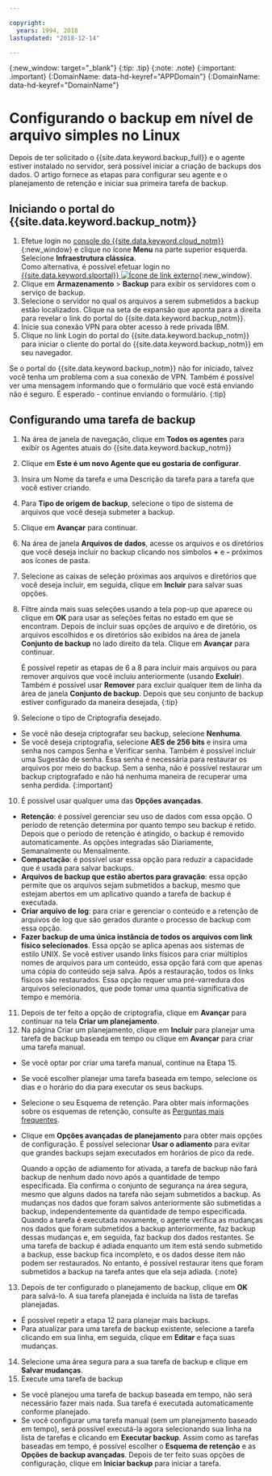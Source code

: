 ```yaml
---

copyright:
  years: 1994, 2018
lastupdated: "2018-12-14"

---
```

{:new_window: target="_blank"}
{:tip: .tip}
{:note: .note}
{:important: .important}
{:DomainName: data-hd-keyref="APPDomain"}
{:DomainName: data-hd-keyref="DomainName"}

# Configurando o backup em nível de arquivo simples no Linux

Depois de ter solicitado o {{site.data.keyword.backup_full}} e o agente estiver instalado no
servidor, será possível iniciar a criação de backups dos dados. O artigo fornece as etapas para configurar seu agente
e o planejamento de retenção e iniciar sua primeira tarefa de backup.

## Iniciando o portal do {{site.data.keyword.backup_notm}}

1. Efetue login no [console do {{site.data.keyword.cloud_notm}}](https://{DomainName}/){:new_window} e clique no ícone **Menu** na parte superior esquerda. Selecione **Infraestrutura clássica**. <br>
   Como alternativa, é possível efetuar login no [{{site.data.keyword.slportal}} ![Ícone de link externo](../../icons/launch-glyph.svg "Ícone de link externo")](https://control.softlayer.com/){:new_window}.
2. Clique em **Armazenamento** > **Backup** para exibir os
servidores com o serviço de backup.
2. Selecione o servidor no qual os arquivos a serem submetidos a backup estão localizados. Clique na seta de expansão que aponta para a direita para revelar o link do portal do {{site.data.keyword.backup_notm}}.
3. Inicie sua conexão VPN para obter acesso à rede privada IBM.
4. Clique no link Login do portal do {{site.data.keyword.backup_notm}} para iniciar o cliente do portal do {{site.data.keyword.backup_notm}} em seu navegador.<br/>

  Se o portal do {{site.data.keyword.backup_notm}} não for iniciado, talvez você tenha um problema com a sua conexão de VPN. Também é possível ver uma mensagem informando que o formulário que você está enviando não é seguro. É esperado - continue enviando o formulário.
  {:tip}

## Configurando uma tarefa de backup

1. Na área de janela de navegação, clique em **Todos os agentes** para exibir os Agentes atuais do {{site.data.keyword.backup_notm}}
2. Clique em **Este é um novo Agente que eu gostaria de configurar**.
3. Insira um Nome da tarefa e uma Descrição da tarefa para a tarefa que você estiver criando.
4. Para **Tipo de origem de backup**, selecione o tipo de sistema de arquivos que você deseja submeter a backup.
5. Clique em **Avançar** para continuar.
6. Na área de janela **Arquivos de dados**, acesse os arquivos e os diretórios que você deseja incluir no backup clicando nos símbolos **+** e **-** próximos aos ícones de pasta.
7. Selecione as caixas de seleção próximas aos arquivos e diretórios que você deseja incluir, em seguida, clique em **Incluir** para salvar suas opções.
8. Filtre ainda mais suas seleções usando a tela pop-up que aparece ou clique em **OK** para usar as seleções feitas no estado em que se encontram. Depois de incluir suas opções de arquivo e de diretório, os arquivos escolhidos e os diretórios são exibidos na área de janela **Conjunto de backup** no lado direito da tela. Clique em **Avançar** para continuar.

   É possível repetir as etapas de 6 a 8 para incluir mais arquivos ou para remover arquivos que você incluiu anteriormente (usando **Excluir**). Também é possível usar **Remover** para excluir qualquer
item de linha da área de janela **Conjunto de backup**. Depois que seu conjunto de backup estiver configurado da maneira desejada,
   {:tip}
9. Selecione o tipo de Criptografia desejado.
  - Se você não deseja criptografar seu backup, selecione **Nenhuma**.
  - Se você deseja criptografia, selecione **AES de 256 bits** e insira uma senha
nos campos Senha e Verificar senha. Também é possível incluir uma Sugestão de senha.
    Essa senha é necessária para restaurar os arquivos por meio do backup. Sem a senha, não é possível restaurar um backup criptografado e não há nenhuma maneira de recuperar uma senha perdida.
  {:important}
10. É possível usar qualquer uma das **Opções avançadas**.
  - **Retenção**: é possível gerenciar seu uso de dados com essa opção. O período de retenção determina por quanto tempo seu backup é retido. Depois que o período de retenção é atingido, o backup é removido automaticamente. As opções integradas são Diariamente, Semanalmente ou Mensalmente.
  - **Compactação**: é possível usar essa opção para reduzir a capacidade que é usada para salvar backups.
  - **Arquivos de backup que estão abertos para gravação**: essa opção permite que os arquivos sejam submetidos a backup, mesmo que estejam abertos em um aplicativo quando a tarefa de backup é executada.
  - **Criar arquivo de log**: para criar e gerenciar o conteúdo e a retenção de arquivos de log que são gerados durante o processo de backup com essa opção.
  - **Fazer backup de uma única instância de todos os arquivos com link físico selecionados**. Essa opção se aplica apenas aos sistemas de estilo UNIX. Se você estiver usando links físicos para criar
múltiplos nomes de arquivos para um conteúdo, essa opção fará com que apenas uma cópia do conteúdo seja salva. Após a restauração, todos os links físicos são restaurados. Essa opção requer uma pré-varredura
dos arquivos selecionados, que pode tomar uma quantia significativa de tempo e memória.
11. Depois de ter feito a opção de criptografia, clique em **Avançar** para continuar
na tela **Criar um planejamento**.
12. Na página Criar um planejamento, clique em **Incluir** para planejar uma tarefa de backup baseada em tempo ou clique em **Avançar** para criar uma tarefa manual.
  - Se você optar por criar uma tarefa manual, continue na Etapa 15.
  - Se você escolher planejar uma tarefa baseada em tempo, selecione os dias e o horário do dia para executar os seus backups.
  - Selecione o seu Esquema de retenção. Para obter mais informações sobre os esquemas de retenção, consulte as [Perguntas mais
frequentes](faqs.html#how-do-the-retention-schemes-work-).
  - Clique em **Opções avançadas de planejamento** para obter mais opções de configuração. É possível selecionar **Usar o adiamento** para evitar que grandes backups sejam executados em horários de pico da rede.

    Quando a opção de adiamento for ativada, a tarefa de backup não fará backup de nenhum dado novo após a quantidade de tempo especificada. Ela confirma o conjunto de segurança na área segura, mesmo que alguns dados na tarefa não sejam submetidos a backup. As mudanças nos dados que foram salvos anteriormente são submetidas a backup, independentemente da quantidade de tempo especificada. <br/> Quando a tarefa é executada novamente, o agente verifica as mudanças nos dados que foram
submetidos a backup anteriormente, faz backup dessas mudanças e, em seguida, faz backup dos dados
restantes. Se uma tarefa de backup é adiada enquanto um item está sendo submetido a backup, esse backup fica incompleto, e os dados desse item não podem ser restaurados. No entanto, é possível restaurar itens que foram submetidos a backup na tarefa antes que ela seja adiada.
    {:note}
13. Depois de ter configurado o planejamento de backup, clique em **OK** para salvá-lo. A sua tarefa planejada é incluída na lista de tarefas planejadas.
  - É possível repetir a etapa 12 para planejar mais backups.
  - Para atualizar para uma tarefa de backup existente, selecione a tarefa clicando em sua linha, em seguida, clique em **Editar** e faça suas mudanças.
14. Selecione uma área segura para a sua tarefa de backup e clique em **Salvar mudanças**.
15. Execute uma tarefa de backup
  - Se você planejou uma tarefa de backup baseada em tempo, não será necessário fazer mais nada. Sua tarefa é executada automaticamente conforme planejado.
  - Se você configurar uma tarefa manual (sem um planejamento baseado em tempo), será possível executá-la agora selecionando sua linha na lista de tarefas e clicando em **Executar backup**. Assim como as tarefas baseadas em tempo, é possível escolher o **Esquema de retenção** e as
**Opções de backup avançadas**. Depois de ter feito suas opções de configuração, clique em **Iniciar backup** para iniciar a tarefa.
